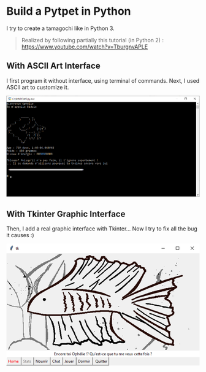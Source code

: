 # Build a Pytpet in Python
I try to create a tamagochi like in Python 3. 

> Realized by following partially this tutorial (in Python 2) : https://www.youtube.com/watch?v=TburgnvAPLE




With ASCII Art Interface
---------------
I first program it without interface, using terminal of commands.
Next, I used ASCII art to customize it.

<img src="https://github.com/Lezakh/build_a_pet_in_python/blob/Ascii_art_interface/bidule%20ascii.bmp" width="640">



With Tkinter Graphic Interface
---------------

Then, I add a real graphic interface with Tkinter... Now I try to fix all the bug it causes :)

![alt text](https://raw.githubusercontent.com/Lezakh/build_a_pet_in_python/Tkinter_Graphic_interface/Bidule_window.bmp)
